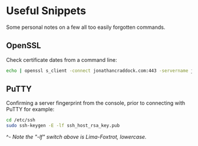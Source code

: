 # Useful Snippets
Some personal notes on a few all too easily forgotten commands.

## OpenSSL
Check certificate dates from a command line:
```bash
echo | openssl s_client -connect jonathancraddock.com:443 -servername jonathancraddock.com 2>/dev/null | openssl x509 -noout -dates
```

## PuTTY
Confirming a server fingerprint from the console, prior to connecting with PuTTY for example:
```bash
cd /etc/ssh
sudo ssh-keygen -E -lf ssh_host_rsa_key.pub
```
^- *Note the "-lf" switch above is Lima-Foxtrot, lowercase.*
